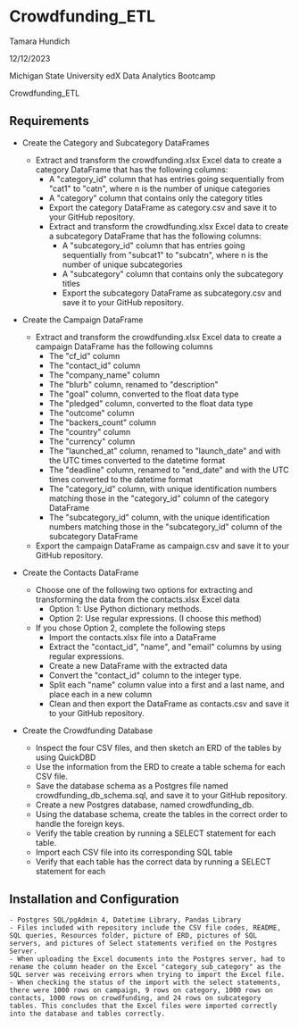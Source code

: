 # Crowdfunding_ETL

Tamara Hundich

  12/12/2023

  Michigan State University edX Data Analytics Bootcamp 

  Crowdfunding_ETL
## Requirements
  - Create the Category and Subcategory DataFrames
    - Extract and transform the crowdfunding.xlsx Excel data to create a category DataFrame that has the following columns:
        - A "category_id" column that has entries going sequentially from "cat1" to "catn", where n is the number of unique categories
        - A "category" column that contains only the category titles
        - Export the category DataFrame as category.csv and save it to your GitHub repository.
        - Extract and transform the crowdfunding.xlsx Excel data to create a subcategory DataFrame that has the following columns:
            - A "subcategory_id" column that has entries going sequentially from "subcat1" to "subcatn", where n is the number of unique subcategories
            - A "subcategory" column that contains only the subcategory titles
            - Export the subcategory DataFrame as subcategory.csv and save it to your GitHub repository.

  - Create the Campaign DataFrame
    - Extract and transform the crowdfunding.xlsx Excel data to create a campaign DataFrame has the following columns
        - The "cf_id" column
        - The "contact_id" column
        - The "company_name" column
        - The "blurb" column, renamed to "description"
        - The "goal" column, converted to the float data type
        - The "pledged" column, converted to the float data type
        - The "outcome" column
        - The "backers_count" column
        - The "country" column
        - The "currency" column
        - The "launched_at" column, renamed to "launch_date" and with the UTC times converted to the datetime format
        - The "deadline" column, renamed to "end_date" and with the UTC times converted to the datetime format
        - The "category_id" column, with unique identification numbers matching those in the "category_id" column of the category DataFrame
        - The "subcategory_id" column, with the unique identification numbers matching those in the "subcategory_id" column of the subcategory DataFrame
    - Export the campaign DataFrame as campaign.csv and save it to your GitHub repository.

  - Create the Contacts DataFrame
    - Choose one of the following two options for extracting and transforming the data from the contacts.xlsx Excel data
        - Option 1: Use Python dictionary methods.
        - Option 2: Use regular expressions. (I choose this method) 
    - If you chose Option 2, complete the following steps
        - Import the contacts.xlsx file into a DataFrame
        - Extract the "contact_id", "name", and "email" columns by using regular expressions.
        - Create a new DataFrame with the extracted data
        - Convert the "contact_id" column to the integer type.
        - Split each "name" column value into a first and a last name, and place each in a new column
        - Clean and then export the DataFrame as contacts.csv and save it to your GitHub repository.

  - Create the Crowdfunding Database
    - Inspect the four CSV files, and then sketch an ERD of the tables by using QuickDBD
    - Use the information from the ERD to create a table schema for each CSV file.
    - Save the database schema as a Postgres file named crowdfunding_db_schema.sql, and save it to your GitHub repository.
    - Create a new Postgres database, named crowdfunding_db.
    - Using the database schema, create the tables in the correct order to handle the foreign keys.
    - Verify the table creation by running a SELECT statement for each table.
    - Import each CSV file into its corresponding SQL table
    - Verify that each table has the correct data by running a SELECT statement for each

## Installation and Configuration 
	- Postgres SQL/pgAdmin 4, Datetime Library, Pandas Library	
	- Files included with repository include the CSV file codes, README, SQL queries, Resources folder, picture of ERD, pictures of SQL servers, and pictures of Select statements verified on the Postgres Server. 
    - When uploading the Excel documents into the Postgres server, had to rename the column header on the Excel "category_sub_category" as the SQL server was receiving errors when trying to import the Excel file. 
    - When checking the status of the import with the select statements, there were 1000 rows on campaign, 9 rows on category, 1000 rows on contacts, 1000 rows on crowdfunding, and 24 rows on subcategory tables. This concludes that the Excel files were imported correctly into the database and tables correctly. 


